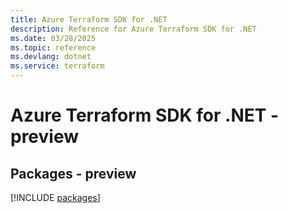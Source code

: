 ```yaml
---
title: Azure Terraform SDK for .NET
description: Reference for Azure Terraform SDK for .NET
ms.date: 03/28/2025
ms.topic: reference
ms.devlang: dotnet
ms.service: terraform
---
```

# Azure Terraform SDK for .NET - preview
## Packages - preview
[!INCLUDE [packages](terraform-index.md)]